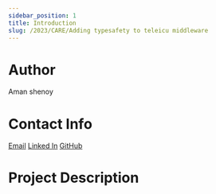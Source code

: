 ```yaml
---
sidebar_position: 1
title: Introduction
slug: /2023/CARE/Adding typesafety to teleicu middleware
---
```



# Author
Aman shenoy

# Contact Info
 [Email](mailto:nottherealaman@gmail.com) 
 [Linked In](https://www.linkedin.com/in/aman-shenoy-343bb9233/)
 [GitHub](https://github.com/Amanshenoy008) 

# Project Description

